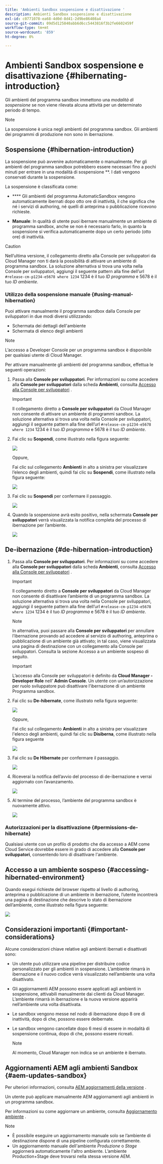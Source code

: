 ```yaml
---
title: 'Ambienti Sandbox sospensione e disattivazione '
description: Ambienti Sandbox sospensione e disattivazione
exl-id: c0771078-ea68-4d0d-8d41-2d9be86408a4
source-git-commit: 09d5d125840abb6d6cc5443816f3b2fe6602459f
workflow-type: tm+mt
source-wordcount: '859'
ht-degree: 0%

---
```


# Ambienti Sandbox sospensione e disattivazione {#hibernating-introduction}

Gli ambienti del programma sandbox immettono una *modalità di sospensione* se non viene rilevata alcuna attività per un determinato periodo di tempo.

>[!NOTE]
>La sospensione è unica negli ambienti del programma sandbox. Gli ambienti dei programmi di produzione non sono in ibernazione.

## Sospensione {#hibernation-introduction}

La sospensione può avvenire automaticamente o manualmente. Per gli ambienti del programma sandbox potrebbero essere necessari fino a pochi minuti per entrare in una modalità di sospensione **. I dati vengono conservati durante la sospensione.

La sospensione è classificata come:

* ****  Gli ambienti del programma AutomaticSandbox vengono automaticamente ibernati dopo otto ore di inattività, il che significa che né i servizi di authoring, né quelli di anteprima o pubblicazione ricevono richieste.

* **Manuale**: In qualità di utente puoi ibernare manualmente un ambiente di programma sandbox, anche se non è necessario farlo, in quanto la sospensione si verifica automaticamente dopo un certo periodo (otto ore) di inattività.

>[!CAUTION]
>Nell’ultima versione, il collegamento diretto alla Console per sviluppatori da Cloud Manager non ti darà la possibilità di attivare un ambiente di programma sandbox. La soluzione alternativa si trova una volta nella Console per sviluppatori, aggiungi il seguente pattern alla fine dell’url `#release-cm-p1234-e5678 where 1234` 1234 è il tuo *ID programma* e 5678 è il tuo *ID ambiente*.

### Utilizzo della sospensione manuale {#using-manual-hibernation}

Puoi attivare manualmente il programma sandbox dalla Console per sviluppatori in due modi diversi utilizzando:

* Schermata dei dettagli dell&#39;ambiente
* Schermata di elenco degli ambienti

>[!NOTE]
>L’accesso a Developer Console per un programma sandbox è disponibile per qualsiasi utente di Cloud Manager.

Per attivare manualmente gli ambienti del programma sandbox, effettua le seguenti operazioni:

1. Passa alla **Console per sviluppatori**.
Per informazioni su come accedere alla **Console per sviluppatori** dalla scheda **Ambienti**, consulta [Accesso alla Console per sviluppatori](/help/implementing/cloud-manager/manage-environments.md#accessing-developer-console) .
   >[!IMPORTANT]
   >Il collegamento diretto a **Console per sviluppatori** da Cloud Manager non consente di attivare un ambiente di programmi sandbox. La soluzione alternativa si trova una volta nella Console per sviluppatori, aggiungi il seguente pattern alla fine dell’url `#release-cm-p1234-e5678 where 1234` 1234 è il tuo *ID programma* e 5678 è il tuo *ID ambiente*.

1. Fai clic su **Sospendi**, come illustrato nella figura seguente:

   ![](assets/hibernate-1.png)

   Oppure,

   Fai clic sul collegamento **Ambienti** in alto a sinistra per visualizzare l’elenco degli ambienti, quindi fai clic su **Sospendi**, come illustrato nella figura seguente:

   ![](assets/hibernate-1b.png)

1. Fai clic su **Sospendi** per confermare il passaggio.

   ![](assets/hibernate-2.png)

1. Quando la sospensione avrà esito positivo, nella schermata **Console per sviluppatori** verrà visualizzata la notifica completa del processo di ibernazione per l’ambiente.

   ![](assets/hibernate-4.png)


## De-ibernazione {#de-hibernation-introduction}

1. Passa alla **Console per sviluppatori**.
Per informazioni su come accedere alla **Console per sviluppatori** dalla scheda **Ambienti**, consulta [Accesso alla Console per sviluppatori](/help/implementing/cloud-manager/manage-environments.md#accessing-developer-console) .

   >[!IMPORTANT]
   >Il collegamento diretto a **Console per sviluppatori** da Cloud Manager non consente di disattivare l’ambiente di un programma sandbox. La soluzione alternativa si trova una volta nella Console per sviluppatori, aggiungi il seguente pattern alla fine dell’url `#release-cm-p1234-e5678 where 1234` 1234 è il tuo *ID programma* e 5678 è il tuo *ID ambiente*.

   >[!NOTE]
   >In alternativa, puoi passare alla **Console per sviluppatori** per annullare l’ibernazione provando ad accedere al servizio di authoring, anteprima o pubblicazione di un ambiente già attivato; in tal caso, viene visualizzata una pagina di destinazione con un collegamento alla Console per sviluppatori. Consulta la sezione Accesso a un ambiente sospeso di seguito.

   >[!IMPORTANT]
   >L’accesso alla Console per sviluppatori è definito da **Cloud Manager - Developer Role** nell’ **Admin Console**. Un utente con un’autorizzazione per ruolo sviluppatore può disattivare l’ibernazione di un ambiente Programma sandbox.

1. Fai clic su **De-hibernate**, come illustrato nella figura seguente:

   ![](assets/de-hibernation-img1.png)

   Oppure,

   Fai clic sul collegamento **Ambienti** in alto a sinistra per visualizzare l&#39;elenco degli ambienti, quindi fai clic su **Disiberna**, come illustrato nella figura seguente

   ![](assets/de-hibernate-1b.png)


1. Fai clic su **De Hibernate** per confermare il passaggio.

   ![](assets/de-hibernation-img2.png)

1. Riceverai la notifica dell’avvio del processo di de-ibernazione e verrai aggiornato con l’avanzamento.

   ![](assets/de-hibernation-img3.png)

1. Al termine del processo, l’ambiente del programma sandbox è nuovamente attivo.

   ![](assets/de-hibernation-img4.png)

### Autorizzazioni per la disattivazione {#permissions-de-hibernate}

Qualsiasi utente con un profilo di prodotto che dia accesso a AEM come Cloud Service dovrebbe essere in grado di accedere alla **Console per sviluppatori**, consentendo loro di disattivare l&#39;ambiente.

## Accesso a un ambiente sospeso {#accessing-hibernated-environment}

Quando esegui richieste del browser rispetto al livello di authoring, anteprima o pubblicazione di un ambiente in ibernazione, l’utente incontrerà una pagina di destinazione che descrive lo stato di ibernazione dell’ambiente, come illustrato nella figura seguente:

![](assets/de-hibernation-img5.png)

## Considerazioni importanti {#important-considerations}

Alcune considerazioni chiave relative agli ambienti ibernati e disattivati sono:

* Un utente può utilizzare una pipeline per distribuire codice personalizzato per gli ambienti in sospensione. L’ambiente rimarrà in ibernazione e il nuovo codice verrà visualizzato nell’ambiente una volta disattivato.

* Gli aggiornamenti AEM possono essere applicati agli ambienti in sospensione, attivabili manualmente dai clienti da Cloud Manager. L’ambiente rimarrà in ibernazione e la nuova versione apparirà nell’ambiente una volta disattivata.

* Le sandbox vengono messe nel nodo di ibernazione dopo 8 ore di inattività, dopo di che, possono essere deibernate.

* Le sandbox vengono cancellate dopo 6 mesi di essere in modalità di sospensione continua, dopo di che, possono essere ricreati.

   >[!NOTE]
   >Al momento, Cloud Manager non indica se un ambiente è ibernato.

## Aggiornamenti AEM agli ambienti Sandbox {#aem-updates-sandbox}

Per ulteriori informazioni, consulta [AEM aggiornamenti della versione](/help/implementing/deploying/aem-version-updates.md) .

Un utente può applicare manualmente AEM aggiornamenti agli ambienti in un programma sandbox.

Per informazioni su come aggiornare un ambiente, consulta [Aggiornamento ambiente](/help/implementing/cloud-manager/manage-environments.md#updating-dev-environment) .

>[!NOTE]
>* È possibile eseguire un aggiornamento manuale solo se l’ambiente di destinazione dispone di una pipeline configurata correttamente.
>* Un aggiornamento manuale dell&#39;ambiente *Produzione* o *Stage* aggiornerà automaticamente l&#39;altro ambiente. L’ambiente Production+Stage deve trovarsi nella stessa versione AEM.

